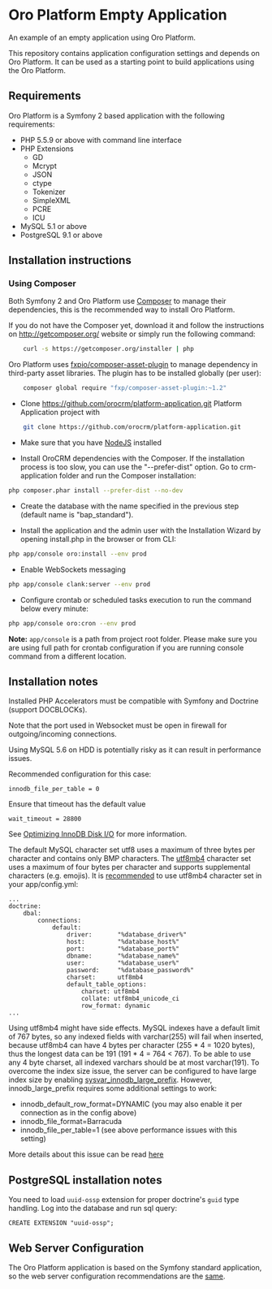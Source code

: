 Oro Platform Empty Application
==============================

An example of an empty application using Oro Platform.

This repository contains application configuration settings and depends on Oro Platform. It can be used as a starting point to build applications using the Oro Platform.

## Requirements

Oro Platform is a Symfony 2 based application with the following requirements:

* PHP 5.5.9 or above with command line interface
* PHP Extensions
    * GD
    * Mcrypt
    * JSON
    * ctype
    * Tokenizer
    * SimpleXML
    * PCRE
    * ICU
* MySQL 5.1 or above
* PostgreSQL 9.1 or above

## Installation instructions

### Using Composer

Both Symfony 2 and Oro Platform use [Composer][1] to manage their dependencies, this is the recommended way to install Oro Platform.

If you do not have the Composer yet, download it and follow the instructions on
http://getcomposer.org/ website or simply run the following command:

```bash
    curl -s https://getcomposer.org/installer | php
```

Oro Platform uses [fxpio/composer-asset-plugin][9] to manage dependency in third-party asset libraries. The plugin has to be installed globally (per user):
 
```bash
    composer global require "fxp/composer-asset-plugin:~1.2"
```

- Clone https://github.com/orocrm/platform-application.git Platform Application project with

```bash
    git clone https://github.com/orocrm/platform-application.git
```

- Make sure that you have [NodeJS][3] installed

- Install OroCRM dependencies with the Composer. If the installation process is too slow, you can use the "--prefer-dist" option.
  Go to crm-application folder and run the Composer installation:

```bash
php composer.phar install --prefer-dist --no-dev
```

- Create the database with the name specified in the previous step (default name is "bap_standard").

- Install the application and the admin user with the Installation Wizard by opening install.php in the browser or from CLI:

```bash  
php app/console oro:install --env prod
```

- Enable WebSockets messaging

```bash
php app/console clank:server --env prod
```

- Configure crontab or scheduled tasks execution to run the command below every minute:

```bash
php app/console oro:cron --env prod
```
 
**Note:** ``app/console`` is a path from project root folder. Please make sure you are using full path for crontab configuration if you are running console command from a different location.

## Installation notes

Installed PHP Accelerators must be compatible with Symfony and Doctrine (support DOCBLOCKs).

Note that the port used in Websocket must be open in firewall for outgoing/incoming connections.

Using MySQL 5.6 on HDD is potentially risky as it can result in performance issues.

Recommended configuration for this case:

    innodb_file_per_table = 0

Ensure that timeout has the default value

    wait_timeout = 28800

See [Optimizing InnoDB Disk I/O][2] for more information.

The default MySQL character set utf8 uses a maximum of three bytes per character and contains only BMP characters. The [utf8mb4][5] character set uses a maximum of four bytes per character and supports supplemental characters (e.g. emojis). It is [recommended][6] to use utf8mb4 character set in your app/config.yml:

```
...
doctrine:
    dbal:
        connections:
            default:
                driver:       "%database_driver%"
                host:         "%database_host%"
                port:         "%database_port%"
                dbname:       "%database_name%"
                user:         "%database_user%"
                password:     "%database_password%"
                charset:      utf8mb4
                default_table_options:
                    charset: utf8mb4
                    collate: utf8mb4_unicode_ci
                    row_format: dynamic
...
```

Using utf8mb4 might have side effects. MySQL indexes have a default limit of 767 bytes, so any indexed fields with varchar(255) will fail when inserted, because utf8mb4 can have 4 bytes per character (255 * 4 = 1020 bytes), thus the longest data can be 191 (191 * 4 = 764 < 767). To be able to use any 4 byte charset, all indexed varchars should be at most varchar(191). To overcome the index size issue, the server can be configured to have large index size by enabling [sysvar_innodb_large_prefix][7]. However, innodb_large_prefix requires some additional settings to work:

- innodb_default_row_format=DYNAMIC (you may also enable it per connection as in the config above)
- innodb_file_format=Barracuda
- innodb_file_per_table=1 (see above performance issues with this setting)

More details about this issue can be read [here][8]

## PostgreSQL installation notes

You need to load `uuid-ossp` extension for proper doctrine's `guid` type handling.
Log into the database and run sql query:

```
CREATE EXTENSION "uuid-ossp";
```

## Web Server Configuration

The Oro Platform application is based on the Symfony standard application, so the web server configuration recommendations are the [same][4].

[1]:  http://getcomposer.org/
[2]:  http://dev.mysql.com/doc/refman/5.6/en/optimizing-innodb-diskio.html
[3]:  https://github.com/joyent/node/wiki/Installing-Node.js-via-package-manager
[4]:  http://symfony.com/doc/2.8/setup/web_server_configuration.html
[5]:  https://dev.mysql.com/doc/refman/5.6/en/charset-unicode-utf8mb4.html
[6]:  http://symfony.com/doc/current/doctrine.html#configuring-the-database
[7]:  http://dev.mysql.com/doc/refman/5.6/en/innodb-parameters.html#sysvar_innodb_large_prefix
[8]:  https://mathiasbynens.be/notes/mysql-utf8mb4#utf8-to-utf8mb4
[9]:  https://github.com/fxpio/composer-asset-plugin/blob/master/Resources/doc/index.md
